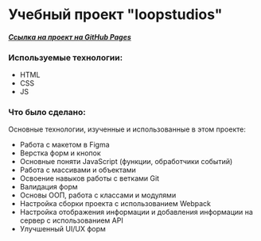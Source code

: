 # **Учебный проект "loopstudios"**

#### *[Ссылка на проект на GitHub Pages](https://yulianesterova.github.io/mesto/ "loopstudios")*

### Используемые технологии:
* HTML
* CSS
* JS

### Что было сделано:
Основные технологии, изученные и использованные в этом проекте:
* Работа с макетом в Figma
* Верстка форм и кнопок
* Основные поняти JavaScript (функции, обработчики событий)
* Работа с массивами и объектами
* Освоение навыков работы с ветками Git
* Валидация форм
* Основы ООП, работа с классами и модулями
* Настройка сборки проекта с использованием Webpack
* Настройка отображения информации и добавления информации на сервер с использованием API
* Улучшенный UI/UX форм
